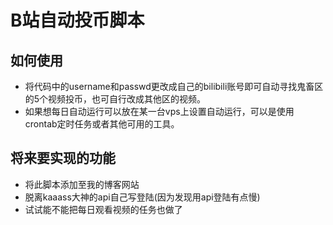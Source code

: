 # B站自动投币脚本

## 如何使用
- 将代码中的username和passwd更改成自己的bilibili账号即可自动寻找鬼畜区的5个视频投币，也可自行改成其他区的视频。
- 如果想每日自动运行可以放在某一台vps上设置自动运行，可以是使用crontab定时任务或者其他可用的工具。
## 将来要实现的功能
- 将此脚本添加至我的博客网站
- 脱离kaaass大神的api自己写登陆(因为发现用api登陆有点慢)
- 试试能不能把每日观看视频的任务也做了
